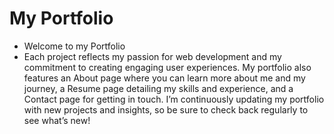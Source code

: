 # My Portfolio
- Welcome to my Portfolio
- Each project reflects my passion for web development and my commitment to creating engaging user experiences. My portfolio also features an About page where you can learn more about me and my journey, a Resume page detailing my skills and experience, and a Contact page for getting in touch. I’m continuously updating my portfolio with new projects and insights, so be sure to check back regularly to see what’s new!
